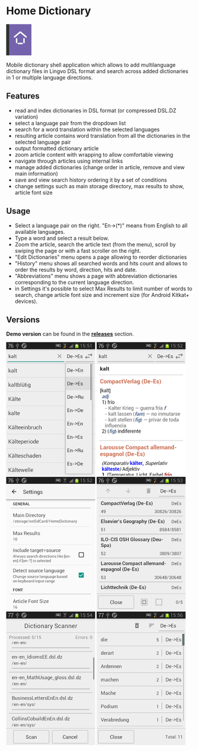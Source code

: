 # Home Dictionary

![Icon](img/icon.png)

Mobile dictionary shell application which allows to add multilanguage dictionary files in Lingvo DSL format and search across added dictionaries in 1 or multiple language directions.

## Features

- read and index dictionaries in DSL format (or compressed DSL.DZ variation)
- select a language pair from the dropdown list
- search for a word translation within the selected languages
- resulting article contains word translation from all the dictionaries in the selected language pair
- output formatted dictionary article
- zoom article content with wrapping to allow comfortable viewing
- navigate through articles using internal links
- manage added dictionaries (change order in article, remove and view main information)
- save and view search history ordering it by a set of conditions
- change settings such as main storage directory, max results to show, article font size

## Usage

- Select a language pair on the right. "En->(\*)" means from English to all available languages.
- Type a word and select a result below.
- Zoom the article, search the article text (from the menu), scroll by swiping the page or with a fast scroller on the right.
- "Edit Dictionaries" menu opens a page allowing to reorder dictionaries
- "History" menu shows all searched words and hits count and allows to order the results by word, direction, hits and date.
- "Abbreviations" menu shows a page with abbreviation dictionaries corresponding to the current language direction.
- in Settings it's possible to select Max Results to limit number of words to search, change article font size and increment size (for Android Kitkat+ devices).

## Versions

**Demo version** can be found in the [**releases**](https://github.com/mortalis13/HomeDictionary/releases/latest) section.

![Word Search](img/homedictionary-android-1_word_search.png)
![Article](img/homedictionary-android-2_article.png)
![Settings](img/homedictionary-android-3_settings.png)
![Dict Manager](img/homedictionary-android-4_dict_manager.png)
![Dict Scanner](img/homedictionary-android-5_dict_scanner.png)
![History](img/homedictionary-android-6_history.png)
